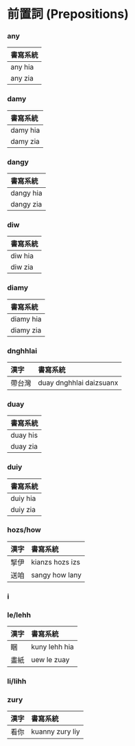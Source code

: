 # 前置詞 \(Prepositions\)

### any

| 書寫系統 |
| :--- |
| any hia |
| any zia |

### damy

| 書寫系統 |
| :--- |
| damy hia |
| damy zia |

### dangy

| 書寫系統 |
| :--- |
| dangy hia |
| dangy zia |

### diw

| 書寫系統 |
| :--- |
| diw hia |
| diw zia |

### diamy

| 書寫系統 |
| :--- |
| diamy hia |
| diamy zia |

### dnghhlai

| 漢字 | 書寫系統 |
| :--- | :--- |
| 帶台灣 | duay dnghhlai daizsuanx |

### duay

| 書寫系統 |
| :--- |
| duay his |
| duay zia |

### duiy

| 書寫系統 |
| :--- |
| duiy hia |
| duiy zia |

### hozs/how

| 漢字 | 書寫系統 |
| :--- | :--- |
| 掔伊 | kianzs hozs izs |
| 送咱 | sangy how lany |

### i

### le/lehh

| 漢字 | 書寫系統 |
| :--- | :--- |
| 睏 | kuny lehh hia |
| 畫紙 | uew le zuay |

### li/lihh

### zury

| 漢字 | 書寫系統 |
| :--- | :--- |
| 看你 | kuanny zury liy |
